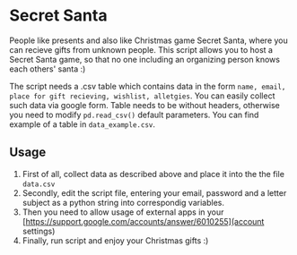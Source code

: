 # Secret Santa
People like presents and also like Christmas game Secret Santa, where you can recieve gifts from unknown people. This script allows you to host a Secret Santa game, so that no one including an organizing person knows each others' santa :)

The script needs a .csv table which contains data in the form `name, email, place for gift recieving, wishlist, alletgies`. You can easily collect such data via google form. Table needs to be without headers, otherwise you need to modify `pd.read_csv()` default parameters. You can find example of a table in `data_example.csv`.

## Usage
1. First of all, collect data as described above and place it into the the file `data.csv`
2. Secondly, edit the script file, entering your email, password and a letter subject as a python string into correspondig variables.
3. Then you need to allow usage of external apps in your [https://support.google.com/accounts/answer/6010255](account settings)
4. Finally, run script and enjoy your Christmas gifts :)

